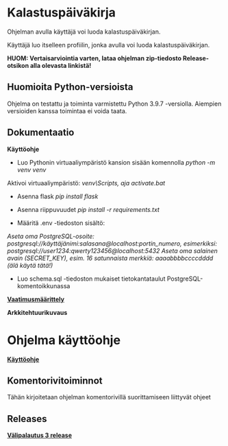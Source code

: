 # **Kalastuspäiväkirja**

Ohjelman avulla käyttäjä voi luoda kalastuspäiväkirjan.

Käyttäjä luo itselleen profiilin, jonka avulla voi luoda kalastuspäiväkirjan.

**HUOM: Vertaisarviointia varten, lataa ohjelman zip-tiedosto Release-otsikon alla olevasta linkistä!**

## **Huomioita Python-versioista**

Ohjelma on testattu ja toiminta varmistettu Python 3.9.7 -versiolla. Aiempien versioiden kanssa toimintaa ei voida taata.

## **Dokumentaatio**

**Käyttöohje**

- Luo Pythonin virtuaaliympäristö kansion sisään komennolla
*python -m venv venv*

Aktivoi virtuaaliympäristö:
*venv\Scripts, aja activate.bat*

- Asenna flask
*pip install flask*

- Asenna riippuvuudet
*pip install -r requirements.txt*

- Määritä .env -tiedoston sisältö:

*Aseta oma PostgreSQL-osoite: postgresql://käyttäjänimi:salasana@localhost:portin_numero, esimerkiksi: postgresql://user1234:qwerty123456@localhost:5432*
*Aseta oma salainen avain (SECRET_KEY), esim. 16 satunnaista merkkiä: aaaabbbbccccdddd (älä käytä tätä!)*

- Luo schema.sql -tiedoston mukaiset tietokantataulut PostgreSQL-komentoikkunassa

**[Vaatimusmäärittely](https://github.com/vtonteri/Kalastuspaivakirja/blob/master/src/documentation/vaatimusmaarittely.md)**

**Arkkitehtuurikuvaus**

# **Ohjelma käyttöohje**

**[Käyttöohje](https://github.com/vtonteri/Kalastuspaivakirja/blob/master/src/documentation/kayttoohje.md)**

## **Komentorivitoiminnot**

Tähän kirjoitetaan ohjelman komentorivillä suorittamiseen liittyvät ohjeet

## **Releases**

**[Välipalautus 3 release](https://github.com/vtonteri/Kalastuspaivakirja/releases/tag/v.0.2)**
